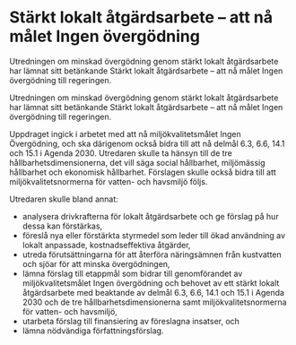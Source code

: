 # Stärkt lokalt åtgärdsarbete – att nå målet Ingen övergödning

Utredningen om minskad övergödning genom stärkt lokalt åtgärdsarbete har lämnat sitt betänkande Stärkt lokalt åtgärdsarbete – att nå målet Ingen övergödning till regeringen.

Utredningen om minskad övergödning genom stärkt lokalt åtgärdsarbete har lämnat sitt betänkande Stärkt lokalt åtgärdsarbete – att nå målet Ingen övergödning till regeringen.

Uppdraget ingick i arbetet med att nå miljökvalitetsmålet Ingen Övergödning, och ska därigenom också bidra till att nå delmål 6.3, 6.6, 14.1 och 15.1 i Agenda 2030. Utredaren skulle ta hänsyn till de tre hållbarhetsdimensionerna, det vill säga social hållbarhet, miljömässig hållbarhet och ekonomisk hållbarhet. Förslagen skulle också bidra till att miljökvalitetsnormerna för vatten- och havsmiljö följs.

Utredaren skulle bland annat:

* analysera drivkrafterna för lokalt åtgärdsarbete och ge förslag på hur dessa kan förstärkas,
* föreslå nya eller förstärkta styrmedel som leder till ökad användning av lokalt anpassade, kostnadseffektiva åtgärder,
* utreda förutsättningarna för att återföra näringsämnen från kustvatten och sjöar för att minska övergödningen,
* lämna förslag till etappmål som bidrar till genomförandet av miljökvalitetsmålet Ingen övergödning och behovet av ett stärkt lokalt åtgärdsarbete med beaktande av delmål 6.3, 6.6, 14.1 och 15.1 i Agenda 2030 och de tre hållbarhetsdimensionerna samt miljökvalitetsnormerna för vatten- och havsmiljö,
* utarbeta förslag till finansiering av föreslagna insatser, och
* lämna nödvändiga författningsförslag.
